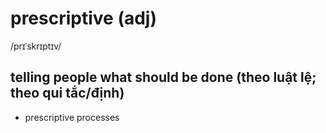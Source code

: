 # prescriptive (adj)

/prɪˈskrɪptɪv/

## telling people what should be done (theo luật lệ; theo qui tắc/định)

- prescriptive processes